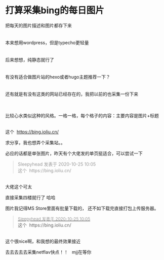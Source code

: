 # 打算采集bing的每日图片


把每天的图片描述和图片都存下来<br />
<br />
<br />
本来想用wordpress，但是typecho更轻量<br />
<br />
<br />
后来想想，纯静态就行了<br />
<br />
<br />
有没有适合做图片站的hexo或者hugo主题推荐一下？<br />
<br />
<br />
还有就是有没有这类的网站已经存在的，我把以前的也采集一份下来<img src="static/image/smiley/yct/011.gif" smilieid="33" border="0" alt="" /> <img src="static/image/smiley/yct/011.gif" smilieid="33" border="0" alt="" /> <br />
<br />
<br />


比较心水类似这种的风格。一格一格，每个格子的内容：主要内容是图片+标题<br />
<br />
<img id="aimg_b0MaP" onclick="zoom(this, this.src, 0, 0, 0)" class="zoom" src="https://developer-forum-online.cdn.bcebos.com/7a81fb49-53d3-4560-9a50-1cbf2236f551.png" onmouseover="img_onmouseoverfunc(this)" onload="thumbImg(this)" border="0" alt="" />

这个&nbsp;&nbsp;https://bing.ioliu.cn/

求分享，我也想弄个采集站。。

必应的话都是单张图片，昨天有个大佬发的单页挺适合，可以尝试一下

<div class="quote"><blockquote><font color="#999999">Sleepyhead 发表于 2020-10-25 10:05</font><br />
<font color="#999999">这个&nbsp;&nbsp;https://bing.ioliu.cn/</font></blockquote></div><br />
大佬这个可太

直接采集四楼就行了 哈哈

图片我记得MS Store里面有批量下载的， 还不如下载完直接打包上传服务器。

<div class="quote"><blockquote><font size="2"><a href="https://www.hostloc.com/forum.php?mod=redirect&amp;goto=findpost&amp;pid=9348863&amp;ptid=758191" target="_blank"><font color="#999999">Sleepyhead 发表于 2020-10-25 10:05</font></a></font><br />
这个&nbsp;&nbsp;https://bing.ioliu.cn/</blockquote></div><br />
这个很nice啊，和我想的最终效果接近

去去去去去采集netflav快点！！&nbsp; &nbsp;mjj在等你
